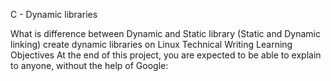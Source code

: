C - Dynamic libraries

What is difference between Dynamic and Static library (Static and Dynamic linking) create dynamic libraries on Linux Technical Writing Learning Objectives At the end of this project, you are expected to be able to explain to anyone, without the help of Google:
